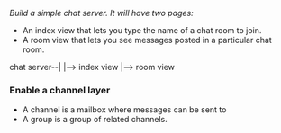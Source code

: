 *Build a simple chat server. It will have two pages:*

- An index view that lets you type the name of a chat room to join.
- A room view that lets you see messages posted in a particular chat room.

chat server--|
             |--> index view
             |--> room view


### Enable a channel layer
- A channel is a mailbox where messages can be sent to
- A group is a group of related channels.